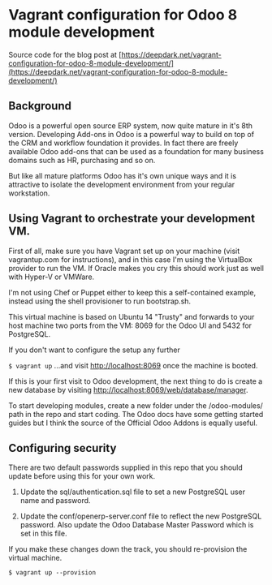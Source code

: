 # Vagrant configuration for Odoo 8 module development #

Source code for the blog post at [https://deepdark.net/vagrant-configuration-for-odoo-8-module-development/](https://deepdark.net/vagrant-configuration-for-odoo-8-module-development/)

## Background ##
Odoo is a powerful open source ERP system, now quite mature in it's 8th version.  Developing Add-ons in Odoo is a powerful way to build on top of the CRM and workflow foundation it provides.  In fact there are freely available Odoo add-ons that can be used as a foundation for many business domains such as HR, purchasing and so on.

But like all mature platforms Odoo has it's own unique ways and it is attractive to isolate the development environment from your regular workstation.

## Using Vagrant to orchestrate your development VM. ##
First of all, make sure you have Vagrant set up on your machine (visit vagrantup.com for instructions), and in this case I'm using the VirtualBox provider to run the VM.  If Oracle makes you cry this should work just as well with Hyper-V or VMWare.

I'm not using Chef or Puppet either to keep this a self-contained example, instead using the shell provisioner to run bootstrap.sh.

This virtual machine is based on Ubuntu 14 "Trusty" and forwards to your host machine two ports from the VM:  8069 for the Odoo UI and 5432 for PostgreSQL.

If you don't want to configure the setup any further

`$ vagrant up`
...and visit [http://localhost:8069](http://localhost:8069) once the machine is booted.

If this is your first visit to Odoo development, the next thing to do is create a new database by visiting [http://localhost:8069/web/database/manager](http://localhost:8069/web/database/manager).

To start developing modules, create a new folder under the /odoo-modules/ path in the repo and start coding.  The Odoo docs have some getting started guides but I think the source of the Official Odoo Addons is equally useful.

## Configuring security ##
There are two default passwords supplied in this repo that you should update before using this for your own work.

1. Update the sql/authentication.sql file to set a new PostgreSQL user name and password.

2. Update the conf/openerp-server.conf file to reflect the new PostgreSQL password.  Also update the Odoo Database Master Password which is set in this file.

If you make these changes down the track, you should re-provision the virtual machine.

`$ vagrant up --provision`